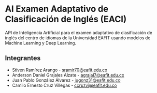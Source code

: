 # AI Examen Adaptativo de Clasificación de Inglés (EACI)

API de Inteligencia Artificial para el examen adaptativo de clasificación de inglés del centro de idiomas de la Universidad EAFIT usando modelos de Machine Learning y Deep Learning.

## Integrantes

  - Stiven Ramírez Arango - sramir70@eafit.edu.co
  - Anderson Daniel Grajales Alzate - agrajal7@eafit.edu.co
  - Juan Pablo González Álvarez - jugonz31@eafit.edu.co
  - Camilo Ernesto Cruz Villegas - ccruzvi@eafit.edu.co
